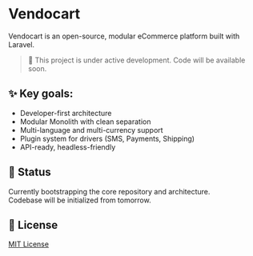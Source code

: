 # Vendocart

Vendocart is an open-source, modular eCommerce platform built with Laravel.

> 🚧 This project is under active development. Code will be available soon.

## ✨ Key goals:
- Developer-first architecture
- Modular Monolith with clean separation
- Multi-language and multi-currency support
- Plugin system for drivers (SMS, Payments, Shipping)
- API-ready, headless-friendly

## 📅 Status
Currently bootstrapping the core repository and architecture.  
Codebase will be initialized from tomorrow.

## 📜 License
[MIT License](LICENSE)